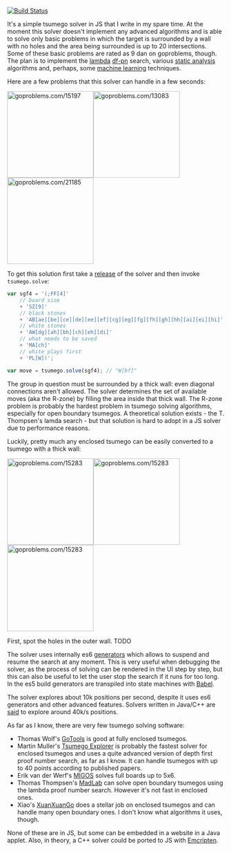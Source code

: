 [![Build Status](https://travis-ci.org/d180cf/tsumego.js.svg?branch=master)](https://travis-ci.org/d180cf/tsumego.js)

It's a simple tsumego solver in JS that I write in my spare time. At the moment this solver doesn't implement any advanced algorithms and is able to solve only basic problems in which the target is surrounded by a wall with no holes and the area being surrounded is up to 20 intersections. Some of these basic problems are rated as 9 dan on goproblems, though. The plan is to implement the [lambda](http://www.t-t.dk/publications/lambda_lncs.pdf) [df-pn](http://www.ijcai.org/papers07/Papers/IJCAI07-387.pdf) search, various [static analysis](https://webdocs.cs.ualberta.ca/~mmueller/ps/gpw97.pdf) algorithms and, perhaps, some [machine learning](http://arxiv.org/abs/1412.3409) techniques.

Here are a few problems that this solver can handle in a few seconds:

<img src="https://rawgit.com/d180cf/tsumego.js/master/docs/pics/15197.svg" height="200pt" title="goproblems.com/15197" /><img src="https://rawgit.com/d180cf/tsumego.js/master/docs/pics/13083.svg" height="200pt" title="goproblems.com/13083" /><img src="https://rawgit.com/d180cf/tsumego.js/master/docs/pics/21185.svg" height="200pt" title="goproblems.com/21185" />

To get this solution first take a [release](https://github.com/d180cf/tsumego.js/releases) of the solver and then invoke `tsumego.solve`:

```ts
var sgf4 = '(;FF[4]'
    // board size
    + 'SZ[9]'
    // black stones
    + 'AB[ae][be][ce][de][ee][ef][cg][eg][fg][fh][gh][hh][ai][ei][hi]'
    // white stones
    + 'AW[dg][ah][bh][ch][eh][di]'
    // what needs to be saved
    + 'MA[ch]'
    // white plays first
    + 'PL[W])';

var move = tsumego.solve(sgf4); // "W[bf]"
```

The group in question must be surrounded by a thick wall: even diagonal connections aren't allowed. The solver determines the set of available moves (aka the R-zone) by filling the area inside that thick wall. The R-zone problem is probably the hardest problem in tsumego solving algorithms, especially for open boundary tsumegos. A theoretical solution exists - the T. Thompsen's lamda search - but that solution is hard to adopt in a JS solver due to performance reasons.

Luckily, pretty much any enclosed tsumego can be easily converted to a tsumego with a thick wall:

<img src="https://rawgit.com/d180cf/tsumego.js/master/docs/pics/et/1.svg" height="200pt" title="goproblems.com/15283" /><img src="https://rawgit.com/d180cf/tsumego.js/master/docs/pics/et/2.svg" height="200pt" title="goproblems.com/15283" /><img src="https://rawgit.com/d180cf/tsumego.js/master/docs/pics/et/3.svg" height="200pt" title="goproblems.com/15283" />

First, spot the holes in the outer wall. TODO

The solver uses internally es6 [generators](https://developer.mozilla.org/en-US/docs/Web/JavaScript/Reference/Statements/function*) which allows to suspend and resume the search at any moment. This is very useful when debugging the solver, as the process of solving can be rendered in the UI step by step, but this can also be useful to let the user stop the search if it runs for too long. In the es5 build generators are transpiled into state machines with [Babel](https://github.com/babel/babel).

The solver explores about 10k positions per second, despite it uses es6 generators and other advanced features. Solvers written in Java/C++ are [said](http://www.is.titech.ac.jp/~kishi//pdf_file/kishi_phd_thesis.pdf) to explore around 40k/s positions.

As far as I know, there are very few tsumego solving software:

- Thomas Wolf's [GoTools](http://lie.math.brocku.ca/gotools/index.php?content=about) is good at fully enclosed tsumegos.
- Martin Muller's [Tsumego Explorer](http://webdocs.cs.ualberta.ca/~mmueller/ps/aaai05-tsumego.pdf) is probably the fastest solver for enclosed tsumegos and uses a quite advanced version of depth first proof number search, as far as I know. It can handle tsumegos with up to 40 points according to published papers.  
- Erik van der Werf's [MIGOS](http://erikvanderwerf.tengen.nl/5x5/5x5solved.html) solves full boards up to 5x6.
- Thomas Thompsen's [MadLab](http://www.t-t.dk/madlab/) can solve open boundary tsumegos using the lambda proof number search. However it's not fast in enclosed ones.
- Xiao's [XuanXuanGo](http://www.xuanxuango.com/solver.htm) does a stellar job on enclosed tsumegos and can handle many open boundary ones. I don't know what algorithms it uses, though.

None of these are in JS, but some can be embedded in a website in a Java applet. Also, in theory, a C++ solver could be ported to JS with [Emcripten](https://en.wikipedia.org/wiki/Emscripten).
